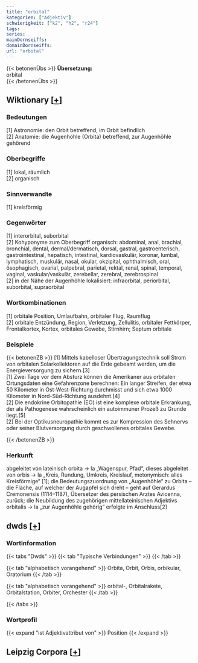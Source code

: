 ```yaml
---
title: "orbital"
kategorien: ["Adjektiv"]
schwierigkeit: ["k2", "h2", "r24"]
tags:
series:
mainDornseiffs:
domainDornseiffs:
url: "orbital"
---
```


{{< betonenÜbs >}}
**Übersetzung:**  
orbital  
{{< /betonenÜbs >}}

## Wiktionary [[+](https://de.wiktionary.org/wiki/orbital)]

### Bedeutungen
[1] Astronomie: den Orbit betreffend, im Orbit befindlich  
[2] Anatomie: die Augenhöhle (Orbita) betreffend, zur Augenhöhle gehörend  

### Oberbegriffe
[1] lokal, räumlich  
[2] organisch  

### Sinnverwandte
[1] kreisförmig  

### Gegenwörter
[1] interorbital, suborbital  
[2] Kohyponyme zum Oberbegriff organisch: abdominal, anal, brachial, bronchial, dental, dermal/dermatisch, dorsal, gastral, gastroenterisch, gastrointestinal, hepatisch, intestinal, kardiovaskulär, koronar, lumbal, lymphatisch, muskulär, nasal, okular, okzipital,  ophthalmisch, oral, ösophagisch, ovarial, palpebral, parietal, rektal, renal, spinal, temporal, vaginal, vaskular/vaskulär, zerebellar, zerebral, zerebrospinal  
[2] in der Nähe der Augenhöhle lokalisiert: infraorbital, periorbital, suborbital, supraorbital  

### Wortkombinationen
[1] orbitale Position, Umlaufbahn, orbitaler Flug, Raumflug  
[2] orbitale Entzündung, Region, Verletzung, Zellulitis, orbitaler Fettkörper, Frontalkortex, Kortex, orbitales Gewebe, Stirnhirn; Septum orbitale  

### Beispiele
{{< betonenZB >}}
[1] Mittels kabelloser Übertragungstechnik soll Strom von orbitalen Solarkollektoren auf die Erde gebeamt werden, um die Energieversorgung zu sichern.[3]  
[1] Zwei Tage vor dem Absturz können die Amerikaner aus orbitalen Ortungsdaten eine Gefahrenzone berechnen: Ein langer Streifen, der etwa 50 Kilometer in Ost-West-Richtung durchmisst und sich etwa 1000 Kilometer in Nord-Süd-Richtung ausdehnt.[4]  
[2] Die endokrine Orbitopathie (EO) ist eine komplexe orbitale Erkrankung, der als Pathogenese wahrscheinlich ein autoimmuner Prozeß zu Grunde liegt.[5]  
[2] Bei der Optikusneuropathie kommt es zur Kompression des Sehnervs oder seiner Blutversorgung durch geschwollenes orbitales Gewebe.  

{{< /betonenZB >}}
### Herkunft
abgeleitet von lateinisch orbita → la „Wagenspur, Pfad“, dieses abgeleitet von orbis → la „Kreis, Rundung, Umkreis, Kreislauf, metonymisch: alles Kreisförmige“ [1]; die Bedeutungszuordnung von „Augenhöhle“ zu Orbita – die Fläche, auf welcher der Augapfel sich dreht – geht auf Gerardus Cremonensis (1114–1187), Übersetzer des persischen Arztes Avicenna, zurück; die Neubildung des zugehörigen mittellateinischen Adjektivs orbitalis → la „zur Augenhöhle gehörig“ erfolgte im Anschluss[2]  



## dwds [[+](https://www.dwds.de/wb/orbital)]

### Wortinformation
{{< tabs "Dwds" >}}
{{< tab "Typische Verbindungen" >}}
{{< /tab >}}

{{< tab "alphabetisch vorangehend" >}}
Orbita, Orbit, Orbis, orbikular, Oratorium
{{< /tab >}}

{{< tab "alphabetisch vorangehend" >}}
orbital-, Orbitalrakete, Orbitalstation, Orbiter, Orchester
{{< /tab >}}

{{< /tabs >}}

### Wortprofil
{{< expand "ist Adjektivattribut von" >}} Position {{< /expand >}}

## Leipzig Corpora [[+](https://corpora.uni-leipzig.de/en/res?word=orbital&corpusId=deu_newscrawl-public_2018)]

